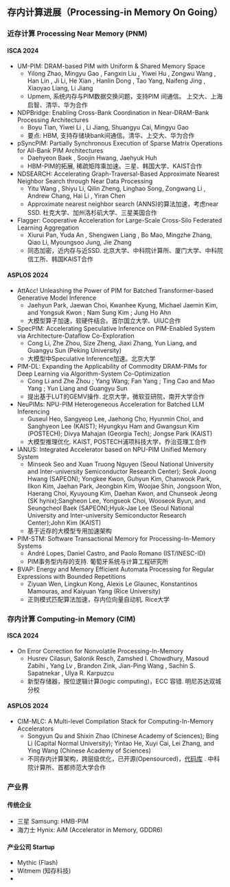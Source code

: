 ## 存内计算进展（Processing-in Memory On Going）

### 近存计算 Processing Near Memory (PNM)

#### ISCA 2024
- UM-PIM: DRAM-based PIM with Uniform & Shared Memory Space 
  - Yilong Zhao, Mingyu Gao , Fangxin Liu , Yiwei Hu , Zongwu Wang , Han Lin , Ji Li, He Xian , Hanlin Dong , Tao Yang, Naifeng Jing , Xiaoyao Liang, Li Jiang
  * Upmem, 系统内存与PIM数据交换问题，支持PIM 间通信。 上交大、上海启智、清华、华为合作
- NDPBridge: Enabling Cross-Bank Coordination in Near-DRAM-Bank Processing Architectures
  - Boyu Tian, Yiwei Li , Li Jiang, Shuangyu Cai, Mingyu Gao 
  * 要点: HBM, 支持存储块bank间通信。清华、上交大、华为合作
- pSyncPIM: Partially Synchronous Execution of Sparse Matrix Operations for All-Bank PIM Architectures
  - Daehyeon Baek , Soojin Hwang, Jaehyuk Huh
  - HBM-PIM的拓展, 稀疏矩阵乘加速。三星、韩国大学、KAIST合作
- NDSEARCH: Accelerating Graph-Traversal-Based Approximate Nearest Neighbor Search through Near Data Processing 
  - Yitu Wang , Shiyu Li, Qilin Zheng, Linghao Song, Zongwang Li , Andrew Chang, Hai Li , Yiran Chen
  - Approximate nearest neighbor search (ANNS)的算法加速，考虑near SSD. 杜克大学、加州洛杉矶大学、三星美国合作
- Flagger: Cooperative Acceleration for Large-Scale Cross-Silo Federated Learning Aggregation 
  - Xiurui Pan, Yuda An , Shengwen Liang , Bo Mao, Mingzhe Zhang, Qiao Li, Myoungsoo Jung, Jie Zhang
  - 同态加密，近内存与近SSD. 北京大学、中科院计算所、厦门大学、中科院信工所、韩国KAIST合作

#### ASPLOS 2024
- AttAcc! Unleashing the Power of PIM for Batched Transformer-based Generative Model Inference
  - Jaehyun Park, Jaewan Choi, Kwanhee Kyung, Michael Jaemin Kim, and Yongsuk Kwon ; Nam Sung Kim ; Jung Ho Ahn 
  - 大模型算子加速，软硬件结合。首尔国立大学、UIUC合作
- SpecPIM: Accelerating Speculative Inference on PIM-Enabled System via Architecture-Dataflow Co-Exploration
  - Cong Li, Zhe Zhou, Size Zheng, Jiaxi Zhang, Yun Liang, and Guangyu Sun (Peking University)
  - 大模型中Speculative Inference加速。北京大学
- PIM-DL: Expanding the Applicability of Commodity DRAM-PIMs for Deep Learning via Algorithm-System Co-Optimization 
  - Cong Li and Zhe Zhou ; Yang Wang; Fan Yang ; Ting Cao and Mao Yang ; Yun Liang and Guangyu Sun
  - 提出基于LUT的GEMV操作. 北京大学，微软亚研院，南开大学合作
- NeuPIMs: NPU-PIM Heterogeneous Acceleration for Batched LLM Inferencing
  - Guseul Heo, Sangyeop Lee, Jaehong Cho, Hyunmin Choi, and Sanghyeon Lee (KAIST); Hyungkyu Ham and Gwangsun Kim (POSTECH); Divya Mahajan (Georgia Tech); Jongse Park (KAIST)
  - 大模型推理优化. KAIST, POSTECH浦项科技大学，乔治亚理工合作
- IANUS: Integrated Accelerator based on NPU-PIM Unified Memory System
  - Minseok Seo and Xuan Truong Nguyen (Seoul National University and Inter-university Semiconductor Research Center); Seok Joong Hwang (SAPEON); Yongkee Kwon, Guhyun Kim, Chanwook Park, Ilkon Kim, Jaehan Park, Jeongbin Kim, Woojae Shin, Jongsoon Won, Haerang Choi, Kyuyoung Kim, Daehan Kwon, and Chunseok Jeong (SK hynix);Sangheon Lee, Yongseok Choi, Wooseok Byun, and Seungcheol Baek (SAPEON);Hyuk-Jae Lee (Seoul National University and Inter-university Semiconductor Research Center);John Kim (KAIST)
  - 基于近存的大模型专用加速架构
- PIM-STM: Software Transactional Memory for Processing-In-Memory Systems
  - André Lopes, Daniel Castro, and Paolo Romano (IST/INESC-ID)
  - PIM事务型内存的支持. 葡萄牙系统与计算工程研究所
- BVAP: Energy and Memory Efficient Automata Processing for Regular Expressions with Bounded Repetitions
  - Ziyuan Wen, Lingkun Kong, Alexis Le Glaunec, Konstantinos Mamouras, and Kaiyuan Yang (Rice University)
  - 正则模式匹配算法加速，存内位向量自动机. Rice大学

### 存内计算 Computing-in Memory (CIM)
#### ISCA 2024
- On Error Correction for Nonvolatile Processing-In-Memory
  - Husrev Cilasun, Salonik Resch, Zamshed I. Chowdhury, Masoud Zabihi , Yang Lv , Brandon Zink, Jian-Ping Wang , Sachin S. Sapatnekar , Ulya R. Karpuzcu
  - 新型存储器，按位逻辑计算(logic computing)，ECC 容错. 明尼苏达双城分校

#### ASPLOS 2024
- CIM-MLC: A Multi-level Compilation Stack for Computing-In-Memory Accelerators
  - Songyun Qu and Shixin Zhao (Chinese Academy of Sciences); Bing Li (Capital Normal University); Yintao He, Xuyi Cai, Lei Zhang, and Ying Wang (Chinese Academy of Sciences)
  - 不同存内计算架构，跨层级优化，已开源(Opensourced)，[代码库](https://cimmlc.github.io/) . 中科院计算所、首都师范大学合作
### 产业界 
#### 传统企业 
- 三星 Samsung: HMB-PIM
- 海力士 Hynix: AiM (Accelerator in Memory, GDDR6) 
#### 产业公司 Startup
- Mythic (Flash)
- Witmem (知存科技)
- 